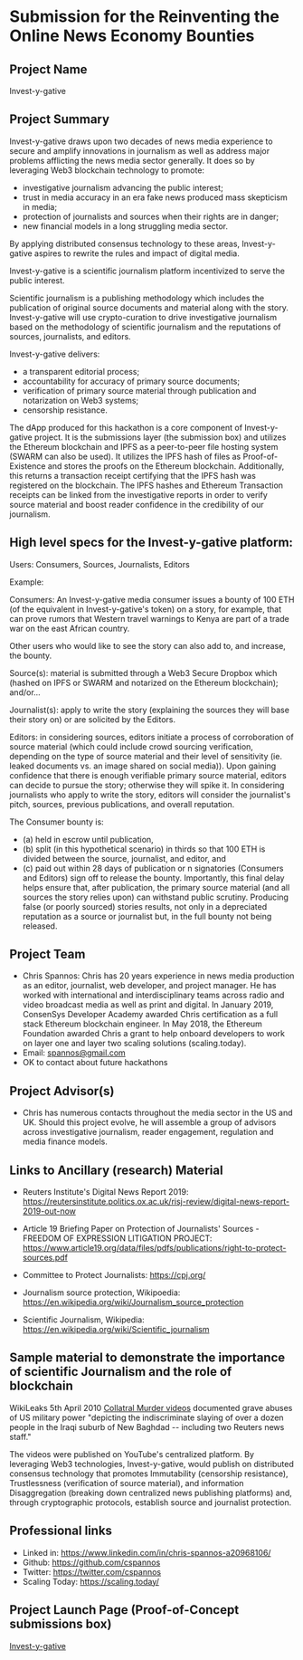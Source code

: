 
# Submission for the Reinventing the Online News Economy Bounties

## Project Name
Invest-y-gative

## Project Summary
Invest-y-gative draws upon two decades of news media experience to secure and amplify innovations in journalism as well as address major problems afflicting the news media sector generally. It does so by leveraging Web3 blockchain technology to promote:

- investigative journalism advancing the public interest;
- trust in media accuracy in an era fake news produced mass skepticism in media;
- protection of journalists and sources when their rights are in danger;
- new financial models in a long struggling media sector.

By applying distributed consensus technology to these areas, Invest-y-gative aspires to rewrite the rules and impact of digital media.

Invest-y-gative is a scientific journalism platform incentivized to serve the public interest.

Scientific journalism is a publishing methodology which includes the publication of original source documents and material along with the story. Invest-y-gative will use crypto-curation to drive investigative journalism based on the methodology of scientific journalism and the reputations of sources, journalists, and editors.

Invest-y-gative delivers:

- a transparent editorial process;
- accountability for accuracy of primary source documents;
- verification of primary source material through publication and notarization on Web3 systems;
- censorship resistance.

The dApp produced for this hackathon is a core component of Invest-y-gative project. It is the submissions layer (the submission box) and utilizes the Ethereum blockchain and IPFS as a peer-to-peer file hosting system (SWARM can also be used). It utilizes the IPFS hash of files as Proof-of-Existence and stores the proofs on the Ethereum blockchain. Additionally, this returns a transaction receipt certifying that the IPFS hash was registered on the blockchain. The IPFS hashes and Ethereum Transaction receipts can be linked from the investigative reports in order to verify source material and boost reader confidence in the credibility of our journalism.

## High level specs for the Invest-y-gative platform:
Users: Consumers, Sources, Journalists, Editors

Example:

Consumers: An Invest-y-gative media consumer issues a bounty of 100 ETH (of the equivalent in Invest-y-gative's token) on a story, for example, that can prove rumors that Western travel warnings to Kenya are part of a trade war on the east African country.

Other users who would like to see the story can also add to, and increase, the bounty.

Source(s): material is submitted through a Web3 Secure Dropbox which (hashed on IPFS or SWARM and notarized on the Ethereum blockchain); and/or...

Journalist(s): apply to write the story (explaining the sources they will base their story on) or are solicited by the Editors.

Editors: in considering sources, editors initiate a process of corroboration of source material (which could include crowd sourcing verification, depending on the type of source material and their level of sensitivity (ie. leaked documents vs. an image shared on social media)). Upon gaining confidence that there is enough verifiable primary source material, editors can decide to pursue the story; otherwise they will spike it. In considering journalists who apply to write the story, editors will consider the journalist's pitch, sources, previous publications, and overall reputation.

The Consumer bounty is:

- (a) held in escrow until publication,
- (b) split (in this hypothetical scenario) in thirds so that 100 ETH is divided between the source, journalist, and editor, and
- (c) paid out within 28 days of publication or n signatories (Consumers and Editors) sign off to release the bounty. Importantly, this final delay helps ensure that, after publication, the primary source material (and all sources the story relies upon) can withstand public scrutiny. Producing false (or poorly sourced) stories results, not only in a depreciated reputation as a source or journalist but, in the full bounty not being released.


## Project Team
* Chris Spannos: Chris has 20 years experience in news media production as an editor, journalist, web developer, and project manager. He has worked with international and interdisciplinary teams across radio and video broadcast media as well as print and digital. In January 2019, ConsenSys Developer Academy awarded Chris certification as a full stack Ethereum blockchain engineer. In May 2018, the Ethereum Foundation awarded Chris a grant to help onboard developers to work on layer one and layer two scaling solutions (scaling.today).
* Email: spannos@gmail.com
* OK to contact about future hackathons

## Project Advisor(s)
* Chris has numerous contacts throughout the media sector in the US and UK. Should this project evolve, he will assemble a group of advisors across investigative journalism, reader engagement, regulation and media finance models.

## Links to Ancillary (research) Material
- Reuters Institute's Digital News Report 2019: https://reutersinstitute.politics.ox.ac.uk/risj-review/digital-news-report-2019-out-now

- Article 19 Briefing Paper on Protection of Journalists' Sources - FREEDOM OF EXPRESSION LITIGATION PROJECT: https://www.article19.org/data/files/pdfs/publications/right-to-protect-sources.pdf

- Committee to Protect Journalists: https://cpj.org/

- Journalism source protection, Wikipoedia: https://en.wikipedia.org/wiki/Journalism_source_protection

- Scientific Journalism, Wikipedia: https://en.wikipedia.org/wiki/Scientific_journalism

## Sample material to demonstrate the importance of scientific Journalism and the role of blockchain
WikiLeaks 5th April 2010 [Collatral Murder videos](https://collateralmurder.wikileaks.org/) documented grave abuses of US military power "depicting the indiscriminate slaying of over a dozen people in the Iraqi suburb of New Baghdad -- including two Reuters news staff."

The videos were published on YouTube's centralized platform. By leveraging Web3 technologies, Invest-y-gative, would publish on distributed consensus technology that promotes Immutability (censorship resistance), Trustlessness (verification of source material), and information Disaggregation (breaking down centralized news publishing platforms) and, through cryptographic protocols, establish source and journalist protection.


## Professional links
- Linked in: https://www.linkedin.com/in/chris-spannos-a20968106/
- Github: https://github.com/cspannos
- Twitter: https://twitter.com/cspannos
- Scaling Today: https://scaling.today/

## Project Launch Page (Proof-of-Concept submissions box)
[Invest-y-gative](https://ipfs.infura.io/ipfs/QmbJaYANQ75AJmWkDJqL7MB6P2XLySEQCUuCtuiU3T4Twv/index.html)
